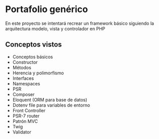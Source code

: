 # Portafolio genérico

En este proyecto se intentará recrear un framework básico siguiendo la arquitectura modelo, vista y controlador en PHP

## Conceptos vistos

- Conceptos básicos
- Constructor
- Métodos
- Herencia y polimorfismo
- Interfaces
- Namespaces
- PSR
- Composer
- Eloquent (ORM para base de datos)
- Dotenv file para variables de entorno
- Front Controller
- PSR-7 router
- Patrón MVC
- Twig
- Validator